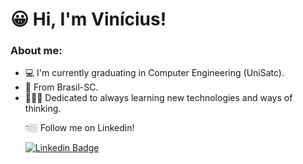 # 😀 Hi, I'm Vinícius!  
### About me:


- 💻 I'm currently graduating in Computer Engineering (UniSatc). 
- 📍 From Brasil-SC. 
- 👨🏼‍🏫 Dedicated to always learning new technologies and ways of thinking. <p>
👇🏼 Follow me on Linkedin!  <p>
[![Linkedin Badge](https://img.shields.io/badge/-LinkedIn-blue?style=flat-square&logo=Linkedin&logoColor=white&link=https://www.linkedin.com/in/vinicius-mrc/)](https://www.linkedin.com/in/vinicius-mrc/)

